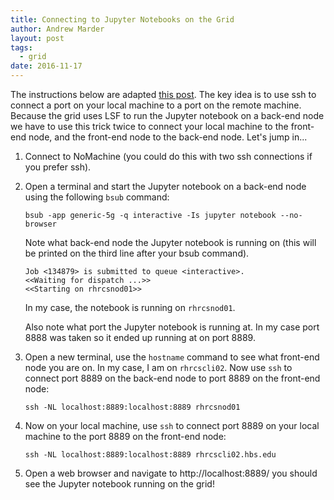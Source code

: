 ```yaml
---
title: Connecting to Jupyter Notebooks on the Grid
author: Andrew Marder
layout: post
tags:
  - grid
date: 2016-11-17
---
```


The instructions below are adapted [this post](http://www.datasciencebytes.com/bytes/2015/12/18/using-jupyter-notebooks-securely-on-remote-linux-machines/). The key idea is to use ssh to connect a port on your local machine to a port on the remote machine. Because the grid uses LSF to run the Jupyter notebook on a back-end node we have to use this trick twice to connect your local machine to the front-end node, and the front-end node to the back-end node. Let's jump in...

1.  Connect to NoMachine (you could do this with two ssh connections if you prefer ssh).

2.  Open a terminal and start the Jupyter notebook on a back-end node using the following `bsub` command:

        bsub -app generic-5g -q interactive -Is jupyter notebook --no-browser

    Note what back-end node the Jupyter notebook is running on (this will be printed on the third line after your bsub command).
    
        Job <134879> is submitted to queue <interactive>.
        <<Waiting for dispatch ...>>
        <<Starting on rhrcsnod01>>
        
    In my case, the notebook is running on `rhrcsnod01`.
    
    Also note what port the Jupyter notebook is running at. In my case port 8888 was taken so it ended up running at on port 8889.
    
3.  Open a new terminal, use the `hostname` command to see what front-end node you are on. In my case, I am on `rhrcscli02`. Now use `ssh` to connect port 8889 on the back-end node to port 8889 on the front-end node:

        ssh -NL localhost:8889:localhost:8889 rhrcsnod01
        
4.  Now on your local machine, use `ssh` to connect port 8889 on your local machine to the port 8889 on the front-end node:

        ssh -NL localhost:8889:localhost:8889 rhrcscli02.hbs.edu
        
5.  Open a web browser and navigate to http://localhost:8889/ you should see the Jupyter notebook running on the grid!
